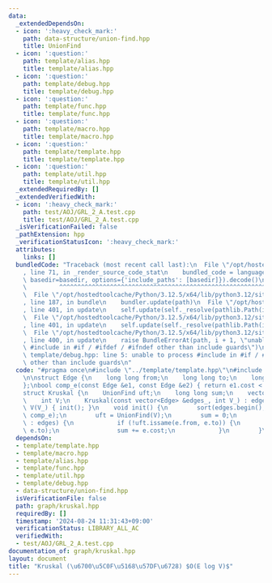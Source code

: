 ```yaml
---
data:
  _extendedDependsOn:
  - icon: ':heavy_check_mark:'
    path: data-structure/union-find.hpp
    title: UnionFind
  - icon: ':question:'
    path: template/alias.hpp
    title: template/alias.hpp
  - icon: ':question:'
    path: template/debug.hpp
    title: template/debug.hpp
  - icon: ':question:'
    path: template/func.hpp
    title: template/func.hpp
  - icon: ':question:'
    path: template/macro.hpp
    title: template/macro.hpp
  - icon: ':question:'
    path: template/template.hpp
    title: template/template.hpp
  - icon: ':question:'
    path: template/util.hpp
    title: template/util.hpp
  _extendedRequiredBy: []
  _extendedVerifiedWith:
  - icon: ':heavy_check_mark:'
    path: test/AOJ/GRL_2_A.test.cpp
    title: test/AOJ/GRL_2_A.test.cpp
  _isVerificationFailed: false
  _pathExtension: hpp
  _verificationStatusIcon: ':heavy_check_mark:'
  attributes:
    links: []
  bundledCode: "Traceback (most recent call last):\n  File \"/opt/hostedtoolcache/Python/3.12.5/x64/lib/python3.12/site-packages/onlinejudge_verify/documentation/build.py\"\
    , line 71, in _render_source_code_stat\n    bundled_code = language.bundle(stat.path,\
    \ basedir=basedir, options={'include_paths': [basedir]}).decode()\n          \
    \         ^^^^^^^^^^^^^^^^^^^^^^^^^^^^^^^^^^^^^^^^^^^^^^^^^^^^^^^^^^^^^^^^^^^^^^^^^^^^^^^^^\n\
    \  File \"/opt/hostedtoolcache/Python/3.12.5/x64/lib/python3.12/site-packages/onlinejudge_verify/languages/cplusplus.py\"\
    , line 187, in bundle\n    bundler.update(path)\n  File \"/opt/hostedtoolcache/Python/3.12.5/x64/lib/python3.12/site-packages/onlinejudge_verify/languages/cplusplus_bundle.py\"\
    , line 401, in update\n    self.update(self._resolve(pathlib.Path(included), included_from=path))\n\
    \  File \"/opt/hostedtoolcache/Python/3.12.5/x64/lib/python3.12/site-packages/onlinejudge_verify/languages/cplusplus_bundle.py\"\
    , line 401, in update\n    self.update(self._resolve(pathlib.Path(included), included_from=path))\n\
    \  File \"/opt/hostedtoolcache/Python/3.12.5/x64/lib/python3.12/site-packages/onlinejudge_verify/languages/cplusplus_bundle.py\"\
    , line 400, in update\n    raise BundleErrorAt(path, i + 1, \"unable to process\
    \ #include in #if / #ifdef / #ifndef other than include guards\")\nonlinejudge_verify.languages.cplusplus_bundle.BundleErrorAt:\
    \ template/debug.hpp: line 5: unable to process #include in #if / #ifdef / #ifndef\
    \ other than include guards\n"
  code: "#pragma once\n#include \"../template/template.hpp\"\n#include \"../data-structure/union-find.hpp\"\
    \n\nstruct Edge {\n    long long from;\n    long long to;\n    long long cost;\n\
    };\nbool comp_e(const Edge &e1, const Edge &e2) { return e1.cost < e2.cost; }\n\
    struct Kruskal {\n    UnionFind uft;\n    long long sum;\n    vector<Edge> edges;\n\
    \    int V;\n    Kruskal(const vector<Edge> &edges_, int V_) : edges(edges_),\
    \ V(V_) { init(); }\n    void init() {\n        sort(edges.begin(), edges.end(),\
    \ comp_e);\n        uft = UnionFind(V);\n        sum = 0;\n        for (auto e\
    \ : edges) {\n            if (!uft.issame(e.from, e.to)) {\n                uft.unite(e.from,\
    \ e.to);\n                sum += e.cost;\n            }\n        }\n    }\n};"
  dependsOn:
  - template/template.hpp
  - template/macro.hpp
  - template/alias.hpp
  - template/func.hpp
  - template/util.hpp
  - template/debug.hpp
  - data-structure/union-find.hpp
  isVerificationFile: false
  path: graph/kruskal.hpp
  requiredBy: []
  timestamp: '2024-08-24 11:31:43+09:00'
  verificationStatus: LIBRARY_ALL_AC
  verifiedWith:
  - test/AOJ/GRL_2_A.test.cpp
documentation_of: graph/kruskal.hpp
layout: document
title: "Kruskal (\u6700\u5C0F\u5168\u57DF\u6728) $O(E log V)$"
---
```

